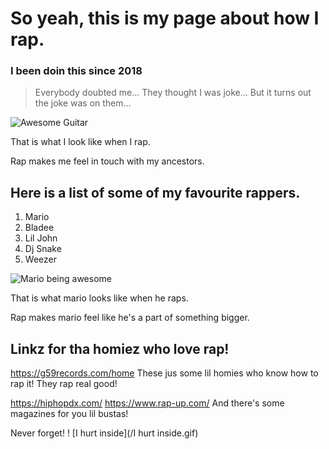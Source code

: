 # So yeah, this is my page about how I rap.

### I been doin this since 2018
> Everybody doubted me...
> They thought I was joke...
> But it turns out the joke was on them...

![Awesome Guitar](https://i.pinimg.com/originals/68/57/6c/68576cc37c90ee3b241bcc4ba9a29aae.gif)

That is what I look like when I rap.

Rap makes me feel in touch with my ancestors.


## Here is a list of some of my favourite rappers.
1. Mario
2. Bladee
3. Lil John
4. Dj Snake
5. Weezer

![Mario being awesome](https://media3.giphy.com/media/2rACp9a8RJCq5q2aqN/200.gif)

That is what mario looks like when he raps.

Rap makes mario feel like he's a part of something bigger.

## Linkz for tha homiez who love rap!

https://g59records.com/home
These jus some lil homies who know how to rap it!
They rap real good!

https://hiphopdx.com/
https://www.rap-up.com/
And there's some magazines for you lil bustas!

Never forget!
! [I hurt inside](/I hurt inside.gif)
